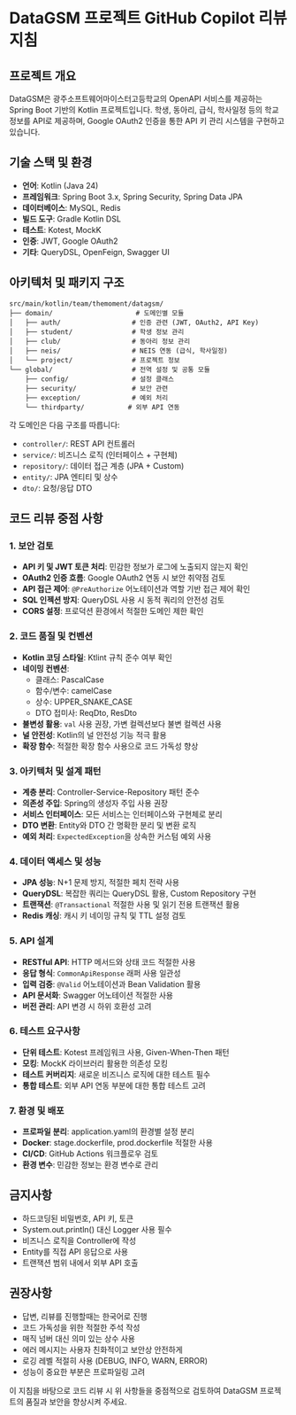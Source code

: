 # DataGSM 프로젝트 GitHub Copilot 리뷰 지침

## 프로젝트 개요
DataGSM은 광주소프트웨어마이스터고등학교의 OpenAPI 서비스를 제공하는 Spring Boot 기반의 Kotlin 프로젝트입니다.
학생, 동아리, 급식, 학사일정 등의 학교 정보를 API로 제공하며, Google OAuth2 인증을 통한 API 키 관리 시스템을 구현하고 있습니다.

## 기술 스택 및 환경
- **언어**: Kotlin (Java 24)
- **프레임워크**: Spring Boot 3.x, Spring Security, Spring Data JPA
- **데이터베이스**: MySQL, Redis
- **빌드 도구**: Gradle Kotlin DSL
- **테스트**: Kotest, MockK
- **인증**: JWT, Google OAuth2
- **기타**: QueryDSL, OpenFeign, Swagger UI

## 아키텍처 및 패키지 구조
```
src/main/kotlin/team/themoment/datagsm/
├── domain/                     # 도메인별 모듈
│   ├── auth/                  # 인증 관련 (JWT, OAuth2, API Key)
│   ├── student/               # 학생 정보 관리
│   ├── club/                  # 동아리 정보 관리
│   ├── neis/                  # NEIS 연동 (급식, 학사일정)
│   └── project/               # 프로젝트 정보
└── global/                    # 전역 설정 및 공통 모듈
    ├── config/                # 설정 클래스
    ├── security/              # 보안 관련
    ├── exception/             # 예외 처리
    └── thirdparty/           # 외부 API 연동
```

각 도메인은 다음 구조를 따릅니다:
- `controller/`: REST API 컨트롤러
- `service/`: 비즈니스 로직 (인터페이스 + 구현체)
- `repository/`: 데이터 접근 계층 (JPA + Custom)
- `entity/`: JPA 엔티티 및 상수
- `dto/`: 요청/응답 DTO

## 코드 리뷰 중점 사항

### 1. 보안 검토
- **API 키 및 JWT 토큰 처리**: 민감한 정보가 로그에 노출되지 않는지 확인
- **OAuth2 인증 흐름**: Google OAuth2 연동 시 보안 취약점 검토
- **API 접근 제어**: `@PreAuthorize` 어노테이션과 역할 기반 접근 제어 확인
- **SQL 인젝션 방지**: QueryDSL 사용 시 동적 쿼리의 안전성 검토
- **CORS 설정**: 프로덕션 환경에서 적절한 도메인 제한 확인

### 2. 코드 품질 및 컨벤션
- **Kotlin 코딩 스타일**: Ktlint 규칙 준수 여부 확인
- **네이밍 컨벤션**: 
  - 클래스: PascalCase
  - 함수/변수: camelCase
  - 상수: UPPER_SNAKE_CASE
  - DTO 접미사: ReqDto, ResDto
- **불변성 활용**: `val` 사용 권장, 가변 컬렉션보다 불변 컬렉션 사용
- **널 안전성**: Kotlin의 널 안전성 기능 적극 활용
- **확장 함수**: 적절한 확장 함수 사용으로 코드 가독성 향상

### 3. 아키텍처 및 설계 패턴
- **계층 분리**: Controller-Service-Repository 패턴 준수
- **의존성 주입**: Spring의 생성자 주입 사용 권장
- **서비스 인터페이스**: 모든 서비스는 인터페이스와 구현체로 분리
- **DTO 변환**: Entity와 DTO 간 명확한 분리 및 변환 로직
- **예외 처리**: `ExpectedException`을 상속한 커스텀 예외 사용

### 4. 데이터 액세스 및 성능
- **JPA 성능**: N+1 문제 방지, 적절한 페치 전략 사용
- **QueryDSL**: 복잡한 쿼리는 QueryDSL 활용, Custom Repository 구현
- **트랜잭션**: `@Transactional` 적절한 사용 및 읽기 전용 트랜잭션 활용
- **Redis 캐싱**: 캐시 키 네이밍 규칙 및 TTL 설정 검토

### 5. API 설계
- **RESTful API**: HTTP 메서드와 상태 코드 적절한 사용
- **응답 형식**: `CommonApiResponse` 래퍼 사용 일관성
- **입력 검증**: `@Valid` 어노테이션과 Bean Validation 활용
- **API 문서화**: Swagger 어노테이션 적절한 사용
- **버전 관리**: API 변경 시 하위 호환성 고려

### 6. 테스트 요구사항
- **단위 테스트**: Kotest 프레임워크 사용, Given-When-Then 패턴
- **모킹**: MockK 라이브러리 활용한 의존성 모킹
- **테스트 커버리지**: 새로운 비즈니스 로직에 대한 테스트 필수
- **통합 테스트**: 외부 API 연동 부분에 대한 통합 테스트 고려

### 7. 환경 및 배포
- **프로파일 분리**: application.yaml의 환경별 설정 분리
- **Docker**: stage.dockerfile, prod.dockerfile 적절한 사용
- **CI/CD**: GitHub Actions 워크플로우 검토
- **환경 변수**: 민감한 정보는 환경 변수로 관리

## 금지사항
- 하드코딩된 비밀번호, API 키, 토큰
- System.out.println() 대신 Logger 사용 필수
- 비즈니스 로직을 Controller에 작성
- Entity를 직접 API 응답으로 사용
- 트랜잭션 범위 내에서 외부 API 호출

## 권장사항
- 답변, 리뷰를 진행할때는 한국어로 진행 
- 코드 가독성을 위한 적절한 주석 작성
- 매직 넘버 대신 의미 있는 상수 사용
- 에러 메시지는 사용자 친화적이고 보안상 안전하게
- 로깅 레벨 적절히 사용 (DEBUG, INFO, WARN, ERROR)
- 성능이 중요한 부분은 프로파일링 고려

이 지침을 바탕으로 코드 리뷰 시 위 사항들을 중점적으로 검토하여 DataGSM 프로젝트의 품질과 보안을 향상시켜 주세요.
